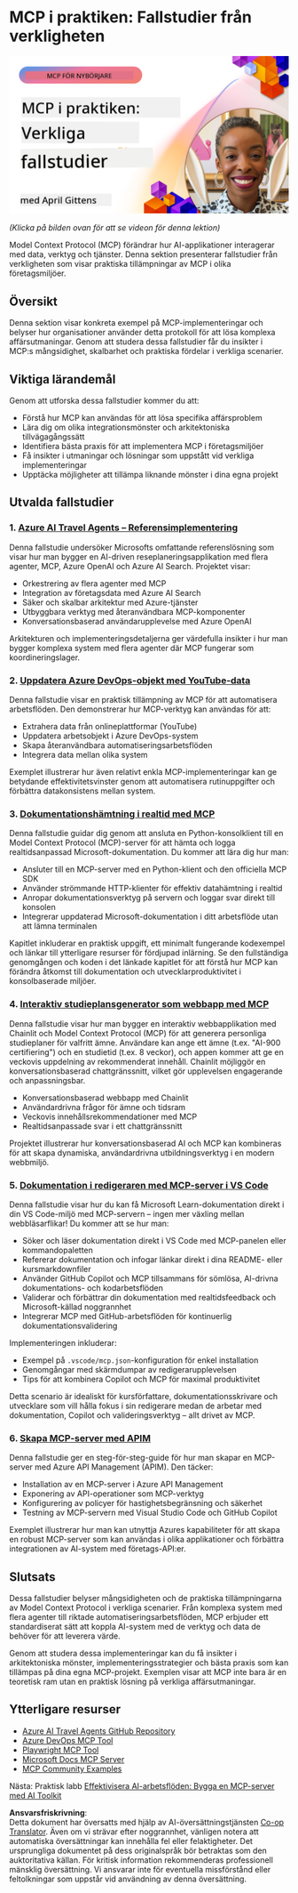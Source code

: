 <!--
CO_OP_TRANSLATOR_METADATA:
{
  "original_hash": "61a160248efabe92b09d7b08293d17db",
  "translation_date": "2025-08-18T14:42:59+00:00",
  "source_file": "09-CaseStudy/README.md",
  "language_code": "sv"
}
-->
# MCP i praktiken: Fallstudier från verkligheten

[![MCP i praktiken: Fallstudier från verkligheten](../../../translated_images/10.3262cc80b4de5071fde8ba74c5c5d6738a0a9f398dcc0423f0210f632e2238b8.sv.png)](https://youtu.be/IxshWb2Az5w)

_(Klicka på bilden ovan för att se videon för denna lektion)_

Model Context Protocol (MCP) förändrar hur AI-applikationer interagerar med data, verktyg och tjänster. Denna sektion presenterar fallstudier från verkligheten som visar praktiska tillämpningar av MCP i olika företagsmiljöer.

## Översikt

Denna sektion visar konkreta exempel på MCP-implementeringar och belyser hur organisationer använder detta protokoll för att lösa komplexa affärsutmaningar. Genom att studera dessa fallstudier får du insikter i MCP:s mångsidighet, skalbarhet och praktiska fördelar i verkliga scenarier.

## Viktiga lärandemål

Genom att utforska dessa fallstudier kommer du att:

- Förstå hur MCP kan användas för att lösa specifika affärsproblem
- Lära dig om olika integrationsmönster och arkitektoniska tillvägagångssätt
- Identifiera bästa praxis för att implementera MCP i företagsmiljöer
- Få insikter i utmaningar och lösningar som uppstått vid verkliga implementeringar
- Upptäcka möjligheter att tillämpa liknande mönster i dina egna projekt

## Utvalda fallstudier

### 1. [Azure AI Travel Agents – Referensimplementering](./travelagentsample.md)

Denna fallstudie undersöker Microsofts omfattande referenslösning som visar hur man bygger en AI-driven reseplaneringsapplikation med flera agenter, MCP, Azure OpenAI och Azure AI Search. Projektet visar:

- Orkestrering av flera agenter med MCP
- Integration av företagsdata med Azure AI Search
- Säker och skalbar arkitektur med Azure-tjänster
- Utbyggbara verktyg med återanvändbara MCP-komponenter
- Konversationsbaserad användarupplevelse med Azure OpenAI

Arkitekturen och implementeringsdetaljerna ger värdefulla insikter i hur man bygger komplexa system med flera agenter där MCP fungerar som koordineringslager.

### 2. [Uppdatera Azure DevOps-objekt med YouTube-data](./UpdateADOItemsFromYT.md)

Denna fallstudie visar en praktisk tillämpning av MCP för att automatisera arbetsflöden. Den demonstrerar hur MCP-verktyg kan användas för att:

- Extrahera data från onlineplattformar (YouTube)
- Uppdatera arbetsobjekt i Azure DevOps-system
- Skapa återanvändbara automatiseringsarbetsflöden
- Integrera data mellan olika system

Exemplet illustrerar hur även relativt enkla MCP-implementeringar kan ge betydande effektivitetsvinster genom att automatisera rutinuppgifter och förbättra datakonsistens mellan system.

### 3. [Dokumentationshämtning i realtid med MCP](./docs-mcp/README.md)

Denna fallstudie guidar dig genom att ansluta en Python-konsolklient till en Model Context Protocol (MCP)-server för att hämta och logga realtidsanpassad Microsoft-dokumentation. Du kommer att lära dig hur man:

- Ansluter till en MCP-server med en Python-klient och den officiella MCP SDK
- Använder strömmande HTTP-klienter för effektiv datahämtning i realtid
- Anropar dokumentationsverktyg på servern och loggar svar direkt till konsolen
- Integrerar uppdaterad Microsoft-dokumentation i ditt arbetsflöde utan att lämna terminalen

Kapitlet inkluderar en praktisk uppgift, ett minimalt fungerande kodexempel och länkar till ytterligare resurser för fördjupad inlärning. Se den fullständiga genomgången och koden i det länkade kapitlet för att förstå hur MCP kan förändra åtkomst till dokumentation och utvecklarproduktivitet i konsolbaserade miljöer.

### 4. [Interaktiv studieplansgenerator som webbapp med MCP](./docs-mcp/README.md)

Denna fallstudie visar hur man bygger en interaktiv webbapplikation med Chainlit och Model Context Protocol (MCP) för att generera personliga studieplaner för valfritt ämne. Användare kan ange ett ämne (t.ex. "AI-900 certifiering") och en studietid (t.ex. 8 veckor), och appen kommer att ge en veckovis uppdelning av rekommenderat innehåll. Chainlit möjliggör en konversationsbaserad chattgränssnitt, vilket gör upplevelsen engagerande och anpassningsbar.

- Konversationsbaserad webbapp med Chainlit
- Användardrivna frågor för ämne och tidsram
- Veckovis innehållsrekommendationer med MCP
- Realtidsanpassade svar i ett chattgränssnitt

Projektet illustrerar hur konversationsbaserad AI och MCP kan kombineras för att skapa dynamiska, användardrivna utbildningsverktyg i en modern webbmiljö.

### 5. [Dokumentation i redigeraren med MCP-server i VS Code](./docs-mcp/README.md)

Denna fallstudie visar hur du kan få Microsoft Learn-dokumentation direkt i din VS Code-miljö med MCP-servern – ingen mer växling mellan webbläsarflikar! Du kommer att se hur man:

- Söker och läser dokumentation direkt i VS Code med MCP-panelen eller kommandopaletten
- Refererar dokumentation och infogar länkar direkt i dina README- eller kursmarkdownfiler
- Använder GitHub Copilot och MCP tillsammans för sömlösa, AI-drivna dokumentations- och kodarbetsflöden
- Validerar och förbättrar din dokumentation med realtidsfeedback och Microsoft-källad noggrannhet
- Integrerar MCP med GitHub-arbetsflöden för kontinuerlig dokumentationsvalidering

Implementeringen inkluderar:

- Exempel på `.vscode/mcp.json`-konfiguration för enkel installation
- Genomgångar med skärmdumpar av redigerarupplevelsen
- Tips för att kombinera Copilot och MCP för maximal produktivitet

Detta scenario är idealiskt för kursförfattare, dokumentationsskrivare och utvecklare som vill hålla fokus i sin redigerare medan de arbetar med dokumentation, Copilot och valideringsverktyg – allt drivet av MCP.

### 6. [Skapa MCP-server med APIM](./apimsample.md)

Denna fallstudie ger en steg-för-steg-guide för hur man skapar en MCP-server med Azure API Management (APIM). Den täcker:

- Installation av en MCP-server i Azure API Management
- Exponering av API-operationer som MCP-verktyg
- Konfigurering av policyer för hastighetsbegränsning och säkerhet
- Testning av MCP-servern med Visual Studio Code och GitHub Copilot

Exemplet illustrerar hur man kan utnyttja Azures kapabiliteter för att skapa en robust MCP-server som kan användas i olika applikationer och förbättra integrationen av AI-system med företags-API:er.

## Slutsats

Dessa fallstudier belyser mångsidigheten och de praktiska tillämpningarna av Model Context Protocol i verkliga scenarier. Från komplexa system med flera agenter till riktade automatiseringsarbetsflöden, MCP erbjuder ett standardiserat sätt att koppla AI-system med de verktyg och data de behöver för att leverera värde.

Genom att studera dessa implementeringar kan du få insikter i arkitektoniska mönster, implementeringsstrategier och bästa praxis som kan tillämpas på dina egna MCP-projekt. Exemplen visar att MCP inte bara är en teoretisk ram utan en praktisk lösning på verkliga affärsutmaningar.

## Ytterligare resurser

- [Azure AI Travel Agents GitHub Repository](https://github.com/Azure-Samples/azure-ai-travel-agents)
- [Azure DevOps MCP Tool](https://github.com/microsoft/azure-devops-mcp)
- [Playwright MCP Tool](https://github.com/microsoft/playwright-mcp)
- [Microsoft Docs MCP Server](https://github.com/MicrosoftDocs/mcp)
- [MCP Community Examples](https://github.com/microsoft/mcp)

Nästa: Praktisk labb [Effektivisera AI-arbetsflöden: Bygga en MCP-server med AI Toolkit](../10-StreamliningAIWorkflowsBuildingAnMCPServerWithAIToolkit/README.md)

**Ansvarsfriskrivning**:  
Detta dokument har översatts med hjälp av AI-översättningstjänsten [Co-op Translator](https://github.com/Azure/co-op-translator). Även om vi strävar efter noggrannhet, vänligen notera att automatiska översättningar kan innehålla fel eller felaktigheter. Det ursprungliga dokumentet på dess originalspråk bör betraktas som den auktoritativa källan. För kritisk information rekommenderas professionell mänsklig översättning. Vi ansvarar inte för eventuella missförstånd eller feltolkningar som uppstår vid användning av denna översättning.